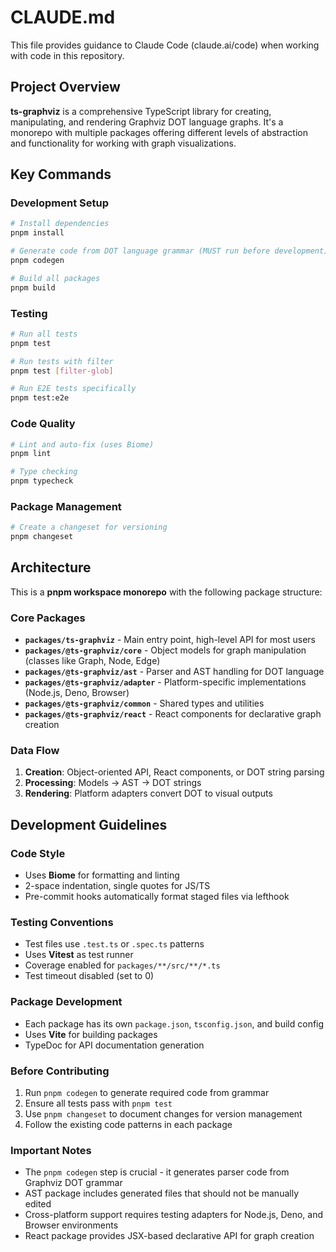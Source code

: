 # CLAUDE.md

This file provides guidance to Claude Code (claude.ai/code) when working with code in this repository.

## Project Overview

**ts-graphviz** is a comprehensive TypeScript library for creating, manipulating, and rendering Graphviz DOT language graphs. It's a monorepo with multiple packages offering different levels of abstraction and functionality for working with graph visualizations.

## Key Commands

### Development Setup
```bash
# Install dependencies
pnpm install

# Generate code from DOT language grammar (MUST run before development)
pnpm codegen

# Build all packages
pnpm build
```

### Testing
```bash
# Run all tests
pnpm test

# Run tests with filter
pnpm test [filter-glob]

# Run E2E tests specifically
pnpm test:e2e
```

### Code Quality
```bash
# Lint and auto-fix (uses Biome)
pnpm lint

# Type checking
pnpm typecheck
```

### Package Management
```bash
# Create a changeset for versioning
pnpm changeset
```

## Architecture

This is a **pnpm workspace monorepo** with the following package structure:

### Core Packages
- **`packages/ts-graphviz`** - Main entry point, high-level API for most users
- **`packages/@ts-graphviz/core`** - Object models for graph manipulation (classes like Graph, Node, Edge)
- **`packages/@ts-graphviz/ast`** - Parser and AST handling for DOT language
- **`packages/@ts-graphviz/adapter`** - Platform-specific implementations (Node.js, Deno, Browser)
- **`packages/@ts-graphviz/common`** - Shared types and utilities
- **`packages/@ts-graphviz/react`** - React components for declarative graph creation

### Data Flow
1. **Creation**: Object-oriented API, React components, or DOT string parsing
2. **Processing**: Models → AST → DOT strings
3. **Rendering**: Platform adapters convert DOT to visual outputs

## Development Guidelines

### Code Style
- Uses **Biome** for formatting and linting
- 2-space indentation, single quotes for JS/TS
- Pre-commit hooks automatically format staged files via lefthook

### Testing Conventions
- Test files use `.test.ts` or `.spec.ts` patterns
- Uses **Vitest** as test runner
- Coverage enabled for `packages/**/src/**/*.ts`
- Test timeout disabled (set to 0)

### Package Development
- Each package has its own `package.json`, `tsconfig.json`, and build config
- Uses **Vite** for building packages
- TypeDoc for API documentation generation

### Before Contributing
1. Run `pnpm codegen` to generate required code from grammar
2. Ensure all tests pass with `pnpm test`
3. Use `pnpm changeset` to document changes for version management
4. Follow the existing code patterns in each package

### Important Notes
- The `pnpm codegen` step is crucial - it generates parser code from Graphviz DOT grammar
- AST package includes generated files that should not be manually edited
- Cross-platform support requires testing adapters for Node.js, Deno, and Browser environments
- React package provides JSX-based declarative API for graph creation